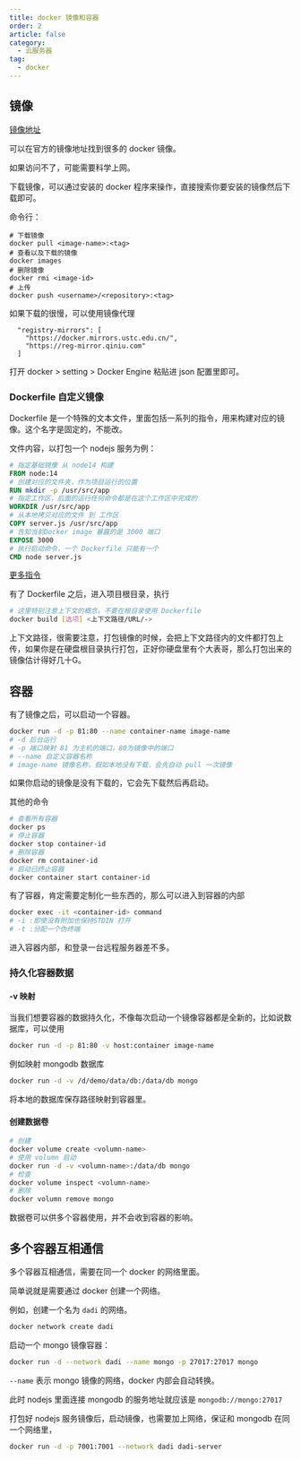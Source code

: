 ```yaml
---
title: docker 镜像和容器
order: 2
article: false
category:
  - 云服务器
tag:
  - docker
---
```


## 镜像

[镜像地址](https://hub.docker.com/) 

可以在官方的镜像地址找到很多的 docker 镜像。

如果访问不了，可能需要科学上网。

下载镜像，可以通过安装的 docker 程序来操作，直接搜索你要安装的镜像然后下载即可。

命令行：

```shell
# 下载镜像 
docker pull <image-name>:<tag>
# 查看以及下载的镜像
docker images
# 删除镜像
docker rmi <image-id>
# 上传
docker push <username>/<repository>:<tag>
```

如果下载的很慢，可以使用镜像代理

```text
  "registry-mirrors": [
    "https://docker.mirrors.ustc.edu.cn/",
    "https://reg-mirror.qiniu.com"
  ]
```

打开 docker > setting > Docker Engine 粘贴进 json 配置里即可。

### Dockerfile 自定义镜像

Dockerfile 是一个特殊的文本文件，里面包括一系列的指令，用来构建对应的镜像。这个名字是固定的，不能改。

文件内容，以打包一个 nodejs 服务为例：

```dockerfile
# 指定基础镜像 从 node14 构建
FROM node:14
# 创建对应的文件夹，作为项目运行的位置
RUN mkdir -p /usr/src/app
# 指定工作区，后面的运行任何命令都是在这个工作区中完成的
WORKDIR /usr/src/app
# 从本地拷贝对应的文件 到 工作区
COPY server.js /usr/src/app
# 告知当前Docker image 暴露的是 3000 端口
EXPOSE 3000
# 执行启动命令，一个 Dockerfile 只能有一个
CMD node server.js
```

[更多指令](https://docs.docker.com/reference/dockerfile/#from)

有了 Dockerfile 之后，进入项目根目录，执行

```bash
# 这里特别注意上下文的概念，不要在根目录使用 Dockerfile
docker build [选项] <上下文路径/URL/->
```

上下文路径，很需要注意，打包镜像的时候，会把上下文路径内的文件都打包上传，如果你是在硬盘根目录执行打包，正好你硬盘里有个大表哥，那么打包出来的镜像估计得好几十G。


## 容器

有了镜像之后，可以启动一个容器。

```bash
docker run -d -p 81:80 --name container-name image-name
# -d 后台运行
# -p 端口映射 81 为主机的端口，80为镜像中的端口
# --name 自定义容器名称
# image-name 镜像名称，假如本地没有下载，会先自动 pull 一次镜像
```

如果你启动的镜像是没有下载的，它会先下载然后再启动。

其他的命令

```bash
# 查看所有容器
docker ps
# 停止容器
docker stop container-id
# 删除容器 
docker rm container-id
# 启动已终止容器
docker container start container-id
```

有了容器，肯定需要定制化一些东西的，那么可以进入到容器的内部

```bash
docker exec -it <container-id> command
# -i :即使没有附加也保持STDIN 打开
# -t :分配一个伪终端
```

进入容器内部，和登录一台远程服务器差不多。

### 持久化容器数据

#### -v 映射
当我们想要容器的数据持久化，不像每次启动一个镜像容器都是全新的，比如说数据库，可以使用

```bash
docker run -d -p 81:80 -v host:container image-name
```

例如映射 mongodb 数据库

```bash
docker run -d -v /d/demo/data/db:/data/db mongo
```

将本地的数据库保存路径映射到容器里。


#### 创建数据卷

```bash
# 创建
docker volume create <volumn-name>
# 使用 volumn 启动
docker run -d -v <volumn-name>:/data/db mongo
# 检查
docker volume inspect <volumn-name>
# 删除
docker volumn remove mongo
```

数据卷可以供多个容器使用，并不会收到容器的影响。


## 多个容器互相通信

多个容器互相通信，需要在同一个 docker 的网络里面。

简单说就是需要通过 docker 创建一个网络。

例如，创建一个名为 `dadi` 的网络。

```bash
docker network create dadi
```

启动一个 mongo 镜像容器：

```bash
docker run -d --network dadi --name mongo -p 27017:27017 mongo
```

`--name` 表示 mongo 镜像的网络，docker 内部会自动转换。

此时 nodejs 里面连接 mongodb 的服务地址就应该是 `mongodb://mongo:27017`

打包好 nodejs 服务镜像后，启动镜像，也需要加上网络，保证和 mongodb 在同一个网络里，

```bash
docker run -d -p 7001:7001 --network dadi dadi-server
```

